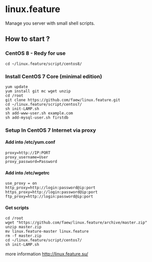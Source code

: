 # linux.feature

Manage you server with small shell scripts.

## How to start ?

### CentOS 8 - Redy for use

    cd ~/linux.feature/script/centos8/

### Install CentOS 7 Core (minimal edition)

    yum update
    yum install git mc wget unzip
    cd /root
    git clone https://github.com/faew/linux.feature.git
    cd ~/linux.feature/script/centos7/
    sh init-LAMP.sh
    sh add-www-user.sh example.com
    sh add-mysql-user.sh firstdb

### Setup In CentOS 7 Internet via proxy

#### Add into /etc/yum.conf
    
    proxy=http://IP:PORT
    proxy_username=User
    proxy_password=Password
    
#### Add into /etc/wgetrc

    use_proxy = on
    http_proxy=http://login:password@ip:port
    https_proxy=http://login:password@ip:port
    ftp_proxy=http://login:password@ip:port

#### Get scripts
    
    cd /root
    wget "https://github.com/faew/linux.feature/archive/master.zip"
    unzip master.zip
    mv linux.feature-master linux.feature
    rm -f master.zip
    cd ~/linux.feature/script/centos7/
    sh init-LAMP.sh

more information http://linux.feature.su/     
